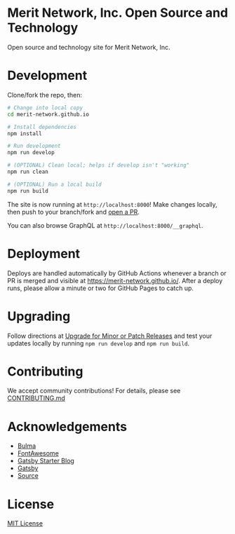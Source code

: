 # Merit Network, Inc. Open Source and Technology

Open source and technology site for Merit Network, Inc.

# Development

Clone/fork the repo, then:

```bash
# Change into local copy
cd merit-network.github.io

# Install dependencies
npm install

# Run development
npm run develop

# (OPTIONAL) Clean local; helps if develop isn't "working"
npm run clean

# (OPTIONAL) Run a local build
npm run build
```

The site is now running at `http://localhost:8000`! Make changes locally, then push to your branch/fork and [open a PR](https://github.com/merit-network/merit-network.github.io/compare).

You can also browse GraphQL at `http://localhost:8000/__graphql`.

# Deployment

Deploys are handled automatically by GitHub Actions whenever a branch or PR is merged and visible at <https://merit-network.github.io/>. After a deploy runs, please allow a minute or two for GitHub Pages to catch up.

# Upgrading

Follow directions at [Upgrade for Minor or Patch Releases](https://www.gatsbyjs.com/docs/upgrade-gatsby-and-dependencies/) and test your updates locally by running `npm run develop` and `npm run build`.

# Contributing

We accept community contributions! For details, please see [CONTRIBUTING.md](CONTRIBUTING.md)

# Acknowledgements

* [Bulma](https://bulma.io/)
* [FontAwesome](https://fontawesome.com/)
* [Gatsby Starter Blog](https://github.com/gatsbyjs/gatsby-starter-blog)
* [Gatsby](https://www.gatsbyjs.com/)
* [Source](https://github.com/merit-network/merit-network.github.io)

# License

[MIT License](LICENSE)
